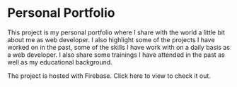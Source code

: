 # Personal Portfolio

This project is my personal portfolio where I share with the world a little bit about me as web developer. I also highlight some of the projects I have worked on in the past, some of the skills I have work with on a daily basis as a web developer. I also share some trainings I have attended in the past as well as my educational background.

The project is hosted with Firebase. Click here to view to check it out. 
